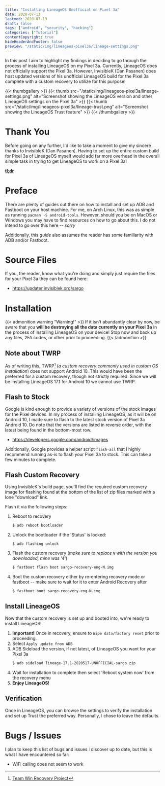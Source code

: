 ```yaml
---
title: "Installing LineageOS Unofficial on Pixel 3a"
date: 2020-07-13
lastmod: 2020-07-13
draft: false
tags: ["android", "security", "hacking"]
categories: ["Tutorial"]
contentCopyright: true
hideHeaderAndFooter: false
preview: "/static/img/lineageos-pixel3a/lineage-settings.png"
---
```

In this post I aim to highlight my findings in deciding to go through  the
process of installing LineageOS on my Pixel 3a. Currently, LineageOS does not
officially support the Pixel 3a. However, InvisibleK (Dan Pasanen) does host
updated versions of his unofficial LineageOS build for the Pixel 3a complete
with a custom recovery to utilize for this purpose!

{{< thumbgallery >}}
    {{< thumb src="/static/img/lineageos-pixel3a/lineage-settings.png"
        alt="Screenshot showing the LineageOS version and other LineageOS settings on the Pixel 3a" >}}
    {{< thumb src="/static/img/lineageos-pixel3a/lineage-trust.png"
        alt="Screenshot showing the LineageOS Trust feature" >}}
{{< /thumbgallery >}}


<!--more-->
# Thank You
Before going on any further, I'd like to take a moment to give my sincere thanks
to InvisibleK (Dan Pasanen). Having to set up the entire custom build for Pixel
3a of LineageOS myself would add far more overhead in the overall simple task in
trying to get LineageOS to work on a Pixel 3a!

[**tl;dr**](#flash-custom-recovery)

# Preface
There are plenty of guides out there on how to install and set up ADB and
Fastboot on your host machine. For me, on Arch Linux, this was as simple as
running `pacman -S android-tools`. However, should you be on MacOS or Windows
you may have to find resources on how to go about this. I do not intend to go
over this here -- _sorry_

Additionally, this _guide_ also assumes the reader has some familiarity with ADB
and/or Fastboot.

# Source Files
If you, the reader, know what you're doing and simply just require the files
for your Pixel 3a they can be found here:
- https://updater.invisiblek.org/sargo

# Installation
{{< admonition warning "Warning!" >}}
If it isn't abundantly clear by now, be aware that you **will be destroying all
the data currently on your Pixel 3a** in the process of installing LineageOS on
your device! Stop now and back up any files, 2FA codes, or other prior to
proceeding.
{{< /admonition >}}

## Note about TWRP
As of writing this, TWRP[^1] (_a custom recovery commonly used in custom OS
installation_) does not support Android 10. This would have been the preferred
for a custom recovery, though not strictly required. Since we will be installing
LineageOS 17.1 for Android 10 we cannot use TWRP.

## Flash to Stock
Google is kind enough to provide a variety of versions of the stock images for
the Pixel devices. In my process of installing LineageOS, as it will be on
Android 10, I made sure to flash to the latest stock version of Pixel 3a Android
10. Do note that the versions are listed in reverse order, with the latest being
found in the bottom-most row.
- https://developers.google.com/android/images

Additionally, Google provides a helper script `flash-all` that I highly
recommend running as-is to flash your Pixel 3a to stock. This can take a few
minutes to complete.

## Flash Custom Recovery
Using InvisibleK's build page, you'll find the required custom recovery image
for flashing found at the bottom of the list of zip files marked with a lone
"download" link.

Flash it via the following steps:
1. Reboot to recovery
   ```bash
   $ adb reboot bootloader
   ```
1. Unlock the bootloader if the 'Status' is locked:
   ```
   $ adb flashing unlock
   ```
1. Flash the custom recovery (_make sure to replace `N` with the version you
   downloaded, mine was '4'_)
   ```bash
   $ fastboot flash boot sargo-recovery-eng-N.img
   ```
1. Boot the custom recovery either by re-entering recovery mode or fastboot --
   make sure to wait for it to enter Android Recovery after
   ```bash
   $ fastboot boot sargo-recovery-eng-N.img
   ```

## Install LineageOS
Now that the custom recovery is set up and booted into, we're ready to install LineageOS!
1. **Important!** Once in recovery, ensure to `Wipe data/factory reset` prior to
   proceeding.
1. Select `Apply update from ADB`
1. ADB Sideload the version, if not latest, of LineageOS you want for your Pixel
   3a
   ```bash
   $ adb sideload lineage-17.1-2020517-UNOFFICIAL-sargo.zip
   ```
1. Wait for installation to complete then select 'Reboot system now' from the
   recovery menu
1. **Enjoy LineageOS!**

## Verification
Once in LineageOS, you can browse the settings to verify the installation and
set up Trust the preferred way. Personally, I chose to leave the defaults.

# Bugs / Issues
I plan to keep this list of bugs and issues I discover up to date, but this is
what I have encountered so far:
- WiFi calling does not seem to work

[^1]: [Team Win Recovery Project](https://twrp.me/)
